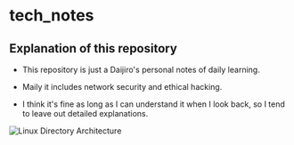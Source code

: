 # tech_notes

## Explanation of this repository
- This repository is just a Daijiro's personal notes of daily learning.   

- Maily it includes network security and ethical hacking.   

- I think it's fine as long as I can understand it when I look back, so I tend to leave out detailed explanations.  

![Linux Directory Architecture](https://images.app.goo.gl/Gj9KkCcZYmKMq6zdA "Linux Directory Architecture")